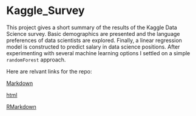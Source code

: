 # Kaggle_Survey

This project gives a short summary of the results of the Kaggle Data Science survey. Basic demographics are presented and the language preferences of data scientists are explored. Finally, a linear regression model is constructed to predict salary in data science positions. After experimenting with several machine learning options I settled on a simple `randomForest` approach.

Here are relvant links for the repo:

[Markdown](https://github.com/Alex-A14/Kaggle_Survey/blob/master/kaggle_survey_summary.md)

[html](http://htmlpreview.github.io/?https://github.com/Alex-A14/Kaggle_Survey/blob/master/kaggle_survey_summary.html)

[RMarkdown](https://github.com/Alex-A14/Kaggle_Survey/blob/master/kaggle_survey_summary.Rmd)